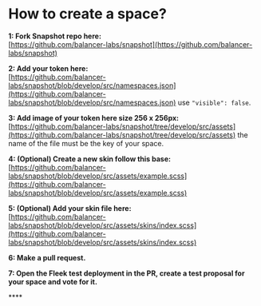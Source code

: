 # How to create a space?

**1: Fork Snapshot repo here:**   
[https://github.com/balancer-labs/snapshot](https://github.com/balancer-labs/snapshot) 

**2: Add your token here:**   
[https://github.com/balancer-labs/snapshot/blob/develop/src/namespaces.json](https://github.com/balancer-labs/snapshot/blob/develop/src/namespaces.json) use `"visible": false`.   
  
**3: Add image of your token here size 256 x 256px:**   
[https://github.com/balancer-labs/snapshot/tree/develop/src/assets](https://github.com/balancer-labs/snapshot/tree/develop/src/assets) the name of the file must be the key of your space.   
  
**4: \(Optional\) Create a new skin follow this base:**  
[https://github.com/balancer-labs/snapshot/blob/develop/src/assets/example.scss](https://github.com/balancer-labs/snapshot/blob/develop/src/assets/example.scss)   
  
**5: \(Optional\) Add your skin file here:**  
[https://github.com/balancer-labs/snapshot/blob/develop/src/assets/skins/index.scss](https://github.com/balancer-labs/snapshot/blob/develop/src/assets/skins/index.scss)   
  
**6: Make a pull request.**   
  
**7: Open the Fleek test deployment in the PR, create a test proposal for your space and vote for it.**

\*\*\*\*



